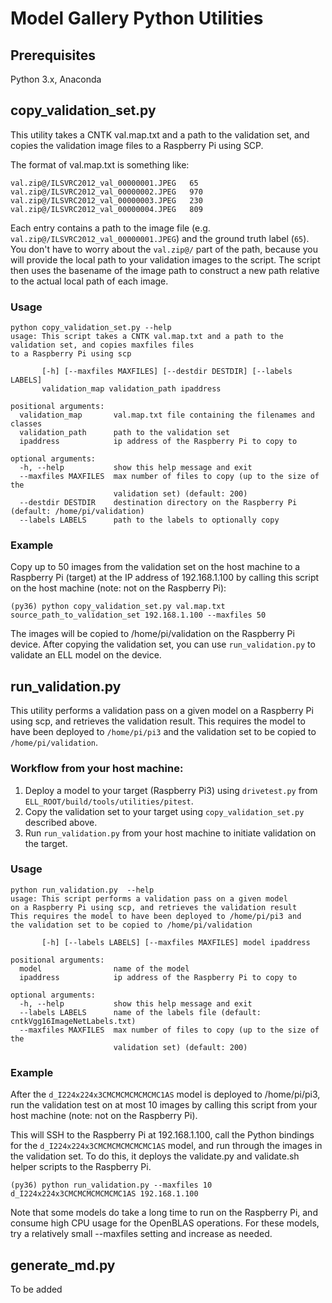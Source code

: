# Model Gallery Python Utilities

## Prerequisites
Python 3.x, Anaconda

## copy_validation_set.py
This utility takes a CNTK val.map.txt and a path to the validation set, and copies the validation image files to a Raspberry Pi using SCP. 

The format of val.map.txt is something like:
```
val.zip@/ILSVRC2012_val_00000001.JPEG	65
val.zip@/ILSVRC2012_val_00000002.JPEG	970
val.zip@/ILSVRC2012_val_00000003.JPEG	230
val.zip@/ILSVRC2012_val_00000004.JPEG	809
```
Each entry contains a path to the image file (e.g. `val.zip@/ILSVRC2012_val_00000001.JPEG`) and the ground truth label (`65`). You don't have to worry about the `val.zip@/` part of the path, because you will provide the local path to your validation images to the script. The script then uses the basename of the image path to construct a new path relative to the actual local path of each image. 

### Usage
```
python copy_validation_set.py --help
usage: This script takes a CNTK val.map.txt and a path to the validation set, and copies maxfiles files
to a Raspberry Pi using scp

       [-h] [--maxfiles MAXFILES] [--destdir DESTDIR] [--labels LABELS]
       validation_map validation_path ipaddress

positional arguments:
  validation_map       val.map.txt file containing the filenames and classes
  validation_path      path to the validation set
  ipaddress            ip address of the Raspberry Pi to copy to

optional arguments:
  -h, --help           show this help message and exit
  --maxfiles MAXFILES  max number of files to copy (up to the size of the
                       validation set) (default: 200)
  --destdir DESTDIR    destination directory on the Raspberry Pi (default: /home/pi/validation)
  --labels LABELS      path to the labels to optionally copy
```

### Example
Copy up to 50 images from the validation set on the host machine to a Raspberry Pi (target) at the IP address of 192.168.1.100 by calling this script on the host machine (note: not on the Raspberry Pi):
```
(py36) python copy_validation_set.py val.map.txt source_path_to_validation_set 192.168.1.100 --maxfiles 50
```
The images will be copied to /home/pi/validation on the Raspberry Pi device. After copying the validation set, you can use `run_validation.py` to validate an ELL model on the device.

## run_validation.py
This utility performs a validation pass on a given model on a Raspberry Pi using scp, and retrieves the validation result. This requires the model to have been deployed to `/home/pi/pi3` and the validation set to be copied to `/home/pi/validation`.

### Workflow from your host machine:
1. Deploy a model to your target (Raspberry Pi3) using `drivetest.py` from `ELL_ROOT/build/tools/utilities/pitest`.
2. Copy the validation set to your target using `copy_validation_set.py` described above.
3. Run `run_validation.py` from your host machine to initiate validation on the target.

### Usage
```
python run_validation.py  --help
usage: This script performs a validation pass on a given model
on a Raspberry Pi using scp, and retrieves the validation result
This requires the model to have been deployed to /home/pi/pi3 and
the validation set to be copied to /home/pi/validation

       [-h] [--labels LABELS] [--maxfiles MAXFILES] model ipaddress

positional arguments:
  model                name of the model
  ipaddress            ip address of the Raspberry Pi to copy to

optional arguments:
  -h, --help           show this help message and exit
  --labels LABELS      name of the labels file (default: cntkVgg16ImageNetLabels.txt)
  --maxfiles MAXFILES  max number of files to copy (up to the size of the
                       validation set) (default: 200)
```

### Example
After the `d_I224x224x3CMCMCMCMCMCMC1AS` model is deployed to /home/pi/pi3, run the validation test on at most 10 images by calling this script from your host machine (note: not on the Raspberry Pi). 

This will SSH to the Raspberry Pi at 192.168.1.100, call the Python bindings for the `d_I224x224x3CMCMCMCMCMCMC1AS` model, and run through the images in the validation set. To do this, it deploys the validate.py and validate.sh helper scripts to the Raspberry Pi.

```
(py36) python run_validation.py --maxfiles 10 d_I224x224x3CMCMCMCMCMCMC1AS 192.168.1.100
```
Note that some models do take a long time to run on the Raspberry Pi, and consume high CPU usage for the OpenBLAS operations. For these models, try a relatively small --maxfiles setting and increase as needed.

## generate_md.py
To be added